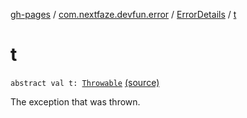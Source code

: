 [gh-pages](../../index.md) / [com.nextfaze.devfun.error](../index.md) / [ErrorDetails](index.md) / [t](./t.md)

# t

`abstract val t: `[`Throwable`](https://kotlinlang.org/api/latest/jvm/stdlib/kotlin/-throwable/index.html) [(source)](https://github.com/NextFaze/dev-fun/tree/master/devfun/src/main/java/com/nextfaze/devfun/error/Handler.kt#L29)

The exception that was thrown.

